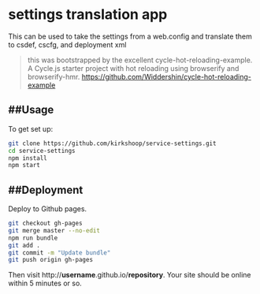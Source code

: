 # settings translation app
This can be used to take the settings from a web.config and translate them to csdef, cscfg, and deployment xml

> this was bootstrapped by the excellent cycle-hot-reloading-example.
> A Cycle.js starter project with hot reloading using browserify and browserify-hmr.
> https://github.com/Widdershin/cycle-hot-reloading-example


##Usage
---

To get set up:

```bash
git clone https://github.com/kirkshoop/service-settings.git
cd service-settings
npm install
npm start
```

##Deployment
---

Deploy to Github pages.

```bash
git checkout gh-pages
git merge master --no-edit
npm run bundle
git add .
git commit -m "Update bundle"
git push origin gh-pages
```
Then visit http://**username**.github.io/**repository**. Your site should be online within 5 minutes or so.


